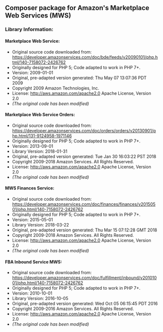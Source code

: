 ## Composer package for Amazon's Marketplace Web Services (MWS)

### Library Information:
  
#### Marketplace Web Service:
*   Original source code downloaded from:  
        https://developer.amazonservices.com/doc/bde/feeds/v20090101/php.html/140-7158072-2426762
*   Originally designed for PHP 5; Code adapted to work in PHP 7+.
*   Version: 2009-01-01
*   Original, pre-adapted version generated: Thu May 07 13:07:36 PDT 2009
*   Copyright 2009 Amazon Technologies, Inc.
*   License: http://aws.amazon.com/apache2.0  Apache License, Version 2.0
*   _(The original code has been modified)_
  
#### Marketplace Web Service Orders:
*   Original source code downloaded from:  
        https://developer.amazonservices.com/doc/orders/orders/v20130901/php.html/131-9124958-1971146
*   Originally designed for PHP 5; Code adapted to work in PHP 7+.
*   Version: 2013-09-01
*   Library Version: 2018-01-31
*   Original, pre-adapted version generated: Tue Jan 30 16:03:22 PST 2018
*   Copyright 2009-2018 Amazon Services. All Rights Reserved.
*   License: http://aws.amazon.com/apache2.0  Apache License, Version 2.0
*   _(The original code has been modified)_
  
#### MWS Finances Service:
*   Original source code downloaded from:  
        https://developer.amazonservices.com/doc/finances/finances/v20150501/php.html/140-7158072-2426762
*   Originally designed for PHP 5; Code adapted to work in PHP 7+.
*   Version: 2015-05-01
*   Library Version: 2018-03-22
*   Original, pre-adapted version generated: Thu Mar 15 07:12:28 GMT 2018
*   Copyright 2009-2018 Amazon Services. All Rights Reserved.
*   License: http://aws.amazon.com/apache2.0  Apache License, Version 2.0
*   _(The original code has been modified)_
  
#### FBA Inbound Service MWS:
*   Original source code downloaded from:  
        https://developer.amazonservices.com/doc/fulfillment/inbound/v20101001/php.html/140-7158072-2426762
*   Originally designed for PHP 5; Code adapted to work in PHP 7+.
*   Version: 2010-10-01
*   Library Version: 2016-10-05
*   Original, pre-adapted version generated: Wed Oct 05 06:15:45 PDT 2016
*   Copyright 2009-2016 Amazon Services. All Rights Reserved.
*   License: http://aws.amazon.com/apache2.0  Apache License, Version 2.0
*   _(The original code has been modified)_